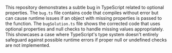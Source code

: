 This repository demonstrates a subtle bug in TypeScript related to optional properties. The `bug.ts` file contains code that compiles without error but can cause runtime issues if an object with missing properties is passed to the function. The `bugSolution.ts` file shows the corrected code that uses optional properties and null checks to handle missing values appropriately. This showcases a case where TypeScript's type system doesn't entirely safeguard against possible runtime errors if proper null or undefined checks are not implemented.